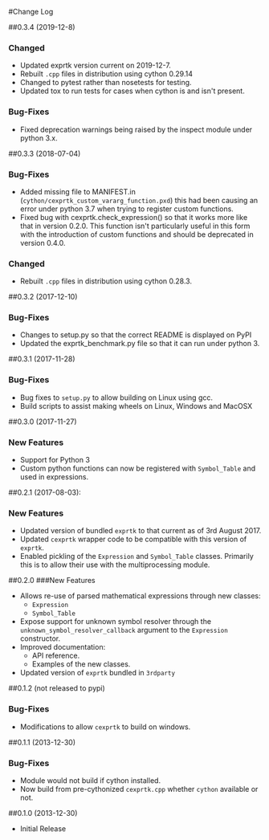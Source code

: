 #Change Log

##0.3.4 (2019-12-8)
### Changed

  * Updated exprtk version current on 2019-12-7.
  * Rebuilt `.cpp` files in distribution using cython 0.29.14
  * Changed to pytest rather than nosetests for testing.
  * Updated tox to run tests for cases when cython is and isn't present.

### Bug-Fixes

  * Fixed deprecation warnings being raised by the inspect module under python 3.x.


##0.3.3 (2018-07-04)
### Bug-Fixes

  * Added missing file to MANIFEST.in (`cython/cexprtk_custom_vararg_function.pxd`) this had been causing an error under python 3.7 when trying to register custom functions.
  * Fixed bug with cexprtk.check_expression() so that it works more like that in version 0.2.0. This function isn't particularly useful in this form with the introduction of custom functions and should be deprecated in version 0.4.0.

### Changed
  * Rebuilt `.cpp` files in distribution using cython 0.28.3.

##0.3.2 (2017-12-10)
### Bug-Fixes

 * Changes to setup.py so that the correct README is displayed on PyPI
 * Updated the exprtk_benchmark.py file so that it can run under python 3.

##0.3.1 (2017-11-28)
### Bug-Fixes

* Bug fixes to `setup.py` to allow building on Linux using gcc.
* Build scripts to assist making wheels on Linux, Windows and MacOSX

##0.3.0 (2017-11-27)
### New Features

* Support for Python 3
* Custom python functions can now be registered with `Symbol_Table` and used in expressions.

##0.2.1 (2017-08-03): 
### New Features

* Updated version of bundled `exprtk` to that current as of 3rd August 2017.
* Updated `cexprtk` wrapper code to be compatible with this version of `exprtk`.
* Enabled pickling of the `Expression` and `Symbol_Table` classes. Primarily this is to allow their use with the multiprocessing module.


##0.2.0
###New Features

* Allows re-use of parsed mathematical expressions through new classes:
    - `Expression`
    - `Symbol_Table`
* Expose support for unknown symbol resolver through the `unknown_symbol_resolver_callback` argument to the `Expression` constructor.
* Improved documentation:
    - API reference.
    - Examples of the new classes.
* Updated version of `exprtk` bundled in `3rdparty`

##0.1.2 (not released to pypi)
### Bug-Fixes

* Modifications to allow `cexprtk` to build on windows.

##0.1.1 (2013-12-30)
### Bug-Fixes

* Module would not build if cython installed. 
* Now build from pre-cythonized `cexprtk.cpp` whether `cython` available or not.

##0.1.0 (2013-12-30)

* Initial Release

